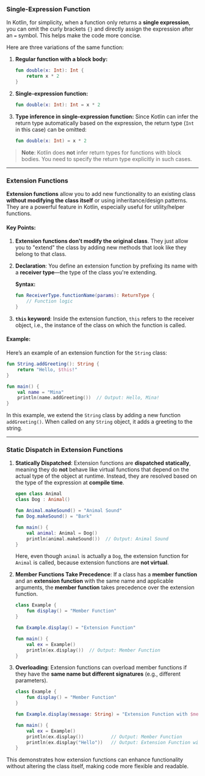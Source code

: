 ### Single-Expression Function

In Kotlin, for simplicity, when a function only returns a **single expression**, you can omit the curly brackets `{}` and directly assign the expression after an `=` symbol. This helps make the code more concise.

Here are three variations of the same function:

1. **Regular function with a block body:**
   ```kotlin
   fun double(x: Int): Int {
       return x * 2
   }
   ```

2. **Single-expression function:**
   ```kotlin
   fun double(x: Int): Int = x * 2
   ```

3. **Type inference in single-expression function:**
   Since Kotlin can infer the return type automatically based on the expression, the return type (`Int` in this case) can be omitted:
   ```kotlin
   fun double(x: Int) = x * 2
   ```

> **Note**: Kotlin does **not** infer return types for functions with block bodies. You need to specify the return type explicitly in such cases.

---

### Extension Functions

**Extension functions** allow you to add new functionality to an existing class **without modifying the class itself** or using inheritance/design patterns. They are a powerful feature in Kotlin, especially useful for utility/helper functions.

#### Key Points:

1. **Extension functions don't modify the original class**. They just allow you to "extend" the class by adding new methods that look like they belong to that class.

2. **Declaration**: You define an extension function by prefixing its name with a **receiver type**—the type of the class you're extending.

   **Syntax:**
   ```kotlin
   fun ReceiverType.functionName(params): ReturnType {
       // Function logic
   }
   ```

3. **`this` keyword**: Inside the extension function, `this` refers to the receiver object, i.e., the instance of the class on which the function is called.

#### Example:

Here’s an example of an extension function for the `String` class:

```kotlin
fun String.addGreeting(): String {
    return "Hello, $this!"
}

fun main() {
    val name = "Mina"
    println(name.addGreeting())  // Output: Hello, Mina!
}
```

In this example, we extend the `String` class by adding a new function `addGreeting()`. When called on any `String` object, it adds a greeting to the string.

---

### Static Dispatch in Extension Functions

1. **Statically Dispatched**: Extension functions are **dispatched statically**, meaning they do **not** behave like virtual functions that depend on the actual type of the object at runtime. Instead, they are resolved based on the type of the expression at **compile time**.

   ```kotlin
   open class Animal
   class Dog : Animal()

   fun Animal.makeSound() = "Animal Sound"
   fun Dog.makeSound() = "Bark"

   fun main() {
       val animal: Animal = Dog()
       println(animal.makeSound())  // Output: Animal Sound
   }
   ```

   Here, even though `animal` is actually a `Dog`, the extension function for `Animal` is called, because extension functions are **not virtual**.

2. **Member Functions Take Precedence**: If a class has a **member function** and an **extension function** with the same name and applicable arguments, the **member function** takes precedence over the extension function.

   ```kotlin
   class Example {
       fun display() = "Member Function"
   }

   fun Example.display() = "Extension Function"

   fun main() {
       val ex = Example()
       println(ex.display())  // Output: Member Function
   }
   ```

3. **Overloading**: Extension functions can overload member functions if they have the **same name but different signatures** (e.g., different parameters).

   ```kotlin
   class Example {
       fun display() = "Member Function"
   }

   fun Example.display(message: String) = "Extension Function with $message"

   fun main() {
       val ex = Example()
       println(ex.display())          // Output: Member Function
       println(ex.display("Hello"))   // Output: Extension Function with Hello
   }
   ```

This demonstrates how extension functions can enhance functionality without altering the class itself, making code more flexible and readable.